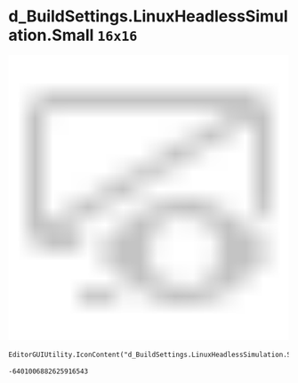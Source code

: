 # d_BuildSettings.LinuxHeadlessSimulation.Small `16x16`
<img src="/img/d_BuildSettings.LinuxHeadlessSimulation.Small.png" width=512 height=512>

``` CSharp
EditorGUIUtility.IconContent("d_BuildSettings.LinuxHeadlessSimulation.Small")
```
```
-6401006882625916543
```
